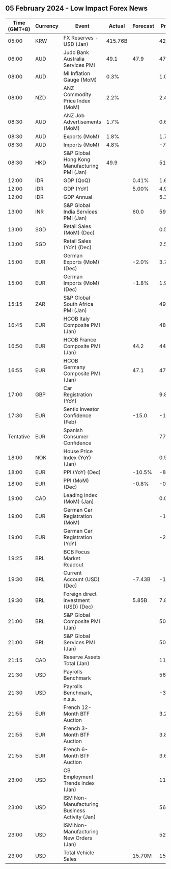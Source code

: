 ## 05 February 2024 - Low Impact Forex News

| Time (GMT+8) | Currency | Event | Actual | Forecast | Previous |
|------|----------|-------|--------|----------|----------|
| 05:00 | KRW | FX Reserves - USD (Jan) | 415.76B |  | 420.15B |
| 06:00 | AUD | Judo Bank Australia Services PMI | 49.1 | 47.9 | 47.1 |
| 08:00 | AUD | MI Inflation Gauge (MoM) | 0.3% |  | 1.0% |
| 08:00 | NZD | ANZ Commodity Price Index (MoM) | 2.2% |  | 2.4% |
| 08:30 | AUD | ANZ Job Advertisements (MoM) | 1.7% |  | 0.6% |
| 08:30 | AUD | Exports (MoM) | 1.8% |  | 1.7% |
| 08:30 | AUD | Imports (MoM) | 4.8% |  | -7.9% |
| 08:30 | HKD | S&P Global Hong Kong Manufacturing PMI (Jan) | 49.9 |  | 51.3 |
| 12:00 | IDR | GDP (QoQ) |  | 0.41% | 1.60% |
| 12:00 | IDR | GDP (YoY) |  | 5.00% | 4.94% |
| 12:00 | IDR | GDP Annual |  |  | 5.31% |
| 13:00 | INR | S&P Global India Services PMI (Jan) |  | 60.0 | 59.0 |
| 13:00 | SGD | Retail Sales (MoM) (Dec) |  |  | 0.5% |
| 13:00 | SGD | Retail Sales (YoY) (Dec) |  |  | 2.5% |
| 15:00 | EUR | German Exports (MoM) (Dec) |  | -2.0% | 3.7% |
| 15:00 | EUR | German Imports (MoM) (Dec) |  | -1.8% | 1.9% |
| 15:15 | ZAR | S&P Global South Africa PMI (Jan) |  |  | 49.0 |
| 16:45 | EUR | HCOB Italy Composite PMI (Jan) |  |  | 48.6 |
| 16:50 | EUR | HCOB France Composite PMI (Jan) |  | 44.2 | 44.8 |
| 16:55 | EUR | HCOB Germany Composite PMI (Jan) |  | 47.1 | 47.4 |
| 17:00 | GBP | Car Registration (YoY) |  |  | 9.8% |
| 17:30 | EUR | Sentix Investor Confidence (Feb) |  | -15.0 | -15.8 |
| Tentative | EUR | Spanish Consumer Confidence |  |  | 77.6 |
| 18:00 | NOK | House Price Index (YoY) (Jan) |  |  | 0.50% |
| 18:00 | EUR | PPI (YoY) (Dec) |  | -10.5% | -8.8% |
| 18:00 | EUR | PPI (MoM) (Dec) |  | -0.8% | -0.3% |
| 19:00 | CAD | Leading Index (MoM) (Jan) |  |  | 0.05% |
| 19:00 | EUR | German Car Registration (MoM) |  |  | -1.6% |
| 19:00 | EUR | German Car Registration (YoY) |  |  | -23.0% |
| 19:25 | BRL | BCB Focus Market Readout |  |  |  |
| 19:30 | BRL | Current Account (USD) (Dec) |  | -7.43B | -1.60B |
| 19:30 | BRL | Foreign direct investment (USD) (Dec) |  | 5.85B | 7.80B |
| 21:00 | BRL | S&P Global Composite PMI (Jan) |  |  | 50.0 |
| 21:00 | BRL | S&P Global Services PMI (Jan) |  |  | 50.5 |
| 21:15 | CAD | Reserve Assets Total (Jan) |  |  | 118.3B |
| 21:30 | USD | Payrolls Benchmark |  |  | 568.00 |
| 21:30 | USD | Payrolls Benchmark, n.s.a. |  |  | -306.00K |
| 21:55 | EUR | French 12-Month BTF Auction |  |  | 3.239% |
| 21:55 | EUR | French 3-Month BTF Auction |  |  | 3.822% |
| 21:55 | EUR | French 6-Month BTF Auction |  |  | 3.687% |
| 23:00 | USD | CB Employment Trends Index (Jan) |  |  | 113.15 |
| 23:00 | USD | ISM Non-Manufacturing Business Activity (Jan) |  |  | 56.6 |
| 23:00 | USD | ISM Non-Manufacturing New Orders (Jan) |  |  | 52.8 |
| 23:00 | USD | Total Vehicle Sales |  | 15.70M | 15.83M |
